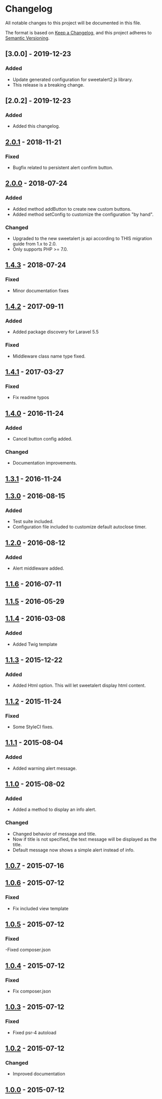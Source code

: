 # Changelog

All notable changes to this project will be documented in this file.

The format is based on [Keep a Changelog](https://keepachangelog.com/en/1.0.0/),
and this project adheres to [Semantic Versioning](https://semver.org/spec/v2.0.0.html).

## [3.0.0] - 2019-12-23

### Added

- Update generated configuration for sweetalert2 js library.
- This release is a breaking change.

## [2.0.2] - 2019-12-23

### Added

- Added this changelog.

## [2.0.1] - 2018-11-21

### Fixed

- Bugfix related to persistent alert confirm button.

## [2.0.0] - 2018-07-24

### Added

- Added method addButton to create new custom buttons.
- Added method setConfig to customize the configuration "by hand".

### Changed

- Upgraded to the new sweetalert js api according to THIS migration guide from 1.x to 2.0.
- Only supports PHP >= 7.0.

## [1.4.3] - 2018-07-24

### Fixed

- Minor documentation fixes

## [1.4.2] - 2017-09-11

### Added

- Added package discovery for Laravel 5.5

### Fixed

- Middleware class name type fixed.

## [1.4.1] - 2017-03-27

### Fixed

- Fix readme typos

## [1.4.0] - 2016-11-24

### Added

- Cancel button config added.

### Changed

- Documentation improvements.

## [1.3.1] - 2016-11-24

## [1.3.0] - 2016-08-15

### Added

- Test suite included.
- Configuration file included to customize default autoclose timer.

## [1.2.0] - 2016-08-12

### Added

- Alert middleware added.

## [1.1.6] - 2016-07-11

## [1.1.5] - 2016-05-29

## [1.1.4] - 2016-03-08

### Added

- Added Twig template

## [1.1.3] - 2015-12-22

### Added

- Added Html option. This will let sweetalert display html content.

## [1.1.2] - 2015-11-24

### Fixed

- Some StyleCI fixes.

## [1.1.1] - 2015-08-04

### Added

- Added warning alert message.

## [1.1.0] - 2015-08-02

### Added

- Added a method to display an info alert.

### Changed

- Changed behavior of message and title.
- Now if title is not specified, the text message will be displayed as the title.
- Default message now shows a simple alert instead of info.

## [1.0.7] - 2015-07-16

## [1.0.6] - 2015-07-12

### Fixed

- Fix included view template

## [1.0.5] - 2015-07-12

### Fixed

-Fixed composer.json

## [1.0.4] - 2015-07-12

### Fixed

- Fix composer.json

## [1.0.3] - 2015-07-12

### Fixed

- Fixed psr-4 autoload

## [1.0.2] - 2015-07-12

### Changed

- Improved documentation

## [1.0.0] - 2015-07-12

[unreleased]: https://github.com/uxweb/sweet-alert/compare/2.0.1...HEAD
[2.0.1]: https://github.com/uxweb/sweet-alert/compare/2.0.1...2.0.0
[2.0.0]: https://github.com/uxweb/sweet-alert/compare/1.4.3...2.0.0
[1.4.3]: https://github.com/uxweb/sweet-alert/compare/1.4.2...1.4.3
[1.4.2]: https://github.com/uxweb/sweet-alert/compare/1.4.1...1.4.2
[1.4.1]: https://github.com/uxweb/sweet-alert/compare/1.4.0...1.4.1
[1.4.0]: https://github.com/uxweb/sweet-alert/compare/1.3.1...1.4.0
[1.3.1]: https://github.com/uxweb/sweet-alert/compare/1.3.0...1.3.1
[1.3.0]: https://github.com/uxweb/sweet-alert/compare/1.2.0...1.3.0
[1.2.0]: https://github.com/uxweb/sweet-alert/compare/1.1.6...1.2.0
[1.1.6]: https://github.com/uxweb/sweet-alert/compare/1.1.5...1.1.6
[1.1.5]: https://github.com/uxweb/sweet-alert/compare/1.1.4...1.1.5
[1.1.4]: https://github.com/uxweb/sweet-alert/compare/1.1.3...1.1.4
[1.1.3]: https://github.com/uxweb/sweet-alert/compare/1.1.2...1.1.3
[1.1.2]: https://github.com/uxweb/sweet-alert/compare/1.1.1...1.1.2
[1.1.1]: https://github.com/uxweb/sweet-alert/compare/1.1.0...1.1.1
[1.1.0]: https://github.com/uxweb/sweet-alert/compare/1.0.7...1.1.0
[1.0.7]: https://github.com/uxweb/sweet-alert/compare/1.0.6...1.0.7
[1.0.6]: https://github.com/uxweb/sweet-alert/compare/1.0.5...1.0.6
[1.0.5]: https://github.com/uxweb/sweet-alert/compare/1.0.4...1.0.5
[1.0.4]: https://github.com/uxweb/sweet-alert/compare/1.0.3...1.0.4
[1.0.3]: https://github.com/uxweb/sweet-alert/compare/1.0.2...1.0.3
[1.0.2]: https://github.com/uxweb/sweet-alert/compare/1.0.1...1.0.2
[1.0.1]: https://github.com/uxweb/sweet-alert/compare/1.0.0...1.0.1
[1.0.0]: https://github.com/uxweb/sweet-alert/releases/tag/1.0.0

